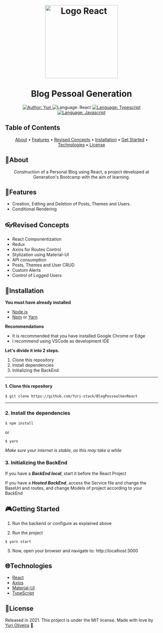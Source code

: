 <h1 align="center">
    <img src="https://upload.wikimedia.org/wikipedia/commons/thumb/a/a7/React-icon.svg/1280px-React-icon.svg.png" alt="Logo React" width="240">
    <br><br>
    Blog Pessoal Generation
</h1>

<div>
<p align="center">
    <a href="https://www.linkedin.com/in/yuri-silva99/" target="_blank">
        <img src="https://img.shields.io/static/v1?label=Author&message=Yuri&color=00ba6d&style=for-the-badge&logo=LinkedIn" alt="Author: Yuri">
    </a>
    <a>
        <img src="https://img.shields.io/static/v1?label=Language&message=React&color=aquamarine&style=for-the-badge&logo=React" alt="Language: React">
    </a>
    <a href="#">
        <img src="https://img.shields.io/static/v1?label=Language&message=Typescript&color=blue&style=for-the-badge&logo=Typescript" alt="Language: Typescript">
    </a>
    <a href="#">
        <img src="https://img.shields.io/static/v1?label=Language&message=Javascript&color=yellow&style=for-the-badge&logo=JavaScript" alt="Language: Javascript">
    </a>
  <br>
</p>

</div>

## Table of Contents

<p align="center">
 <a href="#about">About</a> •
 <a href="#features">Features</a> •
 <a href="#revised-concepts">Revised Concepts</a> • 
 <a href="#installation">Installation</a> • 
 <a href="#getting-started">Get Started</a> • 
 <a href="#technologies">Technologies</a> • 
 <a href="#license">License</a>
</p>

## 📌About

<div>
    <p align="center">
        Construction of a Personal Blog using React, a project developed at Generation's Bootcamp with the aim of learning.
    </p>
</div>

## 🚀Features

- Creation, Editing and Deletion of Posts, Themes and Users.
- Conditional Rendering

## 👓Revised Concepts

- React Componentization
- Redux
- Axios for Routes Control
- Stylization using Material-UI
- API consumption
- Posts, Themes and User CRUD
- Custom Alerts
- Control of Logged Users
## 📕Installation

**You must have already installed**
- [Node.js](https://nodejs.org/en/)
- [Npm](https://www.npmjs.com/) or [Yarn](https://yarnpkg.com/)

**Recommendations**
-   It is recommended that you have installed Google Chrome or Edge
-   I recommend using VSCode as development IDE

**Let's divide it into 2 steps.**
1. Clone this repository
2. Install dependencies
3. Initializing the BackEnd
  ---
#### 1. Clone this repository
```
$ git clone https://github.com/Yuri-stack/BlogPessoalGenReact
```
---
### 2. Install the dependencies
```
$ npm install
```
or
```
$ yarn
```

*Make sure your internet is stable, as this may take a while* 

### 3. Initializing the BackEnd

If you have a ***BackEnd local***, start it before the React Project

If you have a ***Hosted BackEnd***, access the Service file and change the BaseUrl and routes, and change Models of project according to your BackEnd

## 🎮Getting Started

1. Run the backend or configure as explained above 

2. Run the project
```
$ yarn start
```
3. Now, open your browser and navigate to: http://localhost:3000

## 🌐Technologies

- [React](https://pt-br.reactjs.org/)
- [Axios](https://axios-http.com/docs/intro)
- [Material-UI](https://mui.com/pt/)
- [TypeScript](https://www.typescriptlang.org/)

## 📝License

Released in 2021.
This project is under the MIT license.
Made with love by [Yuri Oliveira](https://github.com/Yuri-stack) 🚀.
